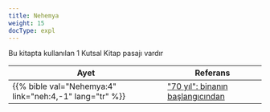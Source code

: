 ```yaml
---
title: Nehemya
weight: 15
docType: expl
---
```


Bu kitapta kullanılan 1 Kutsal Kitap pasajı vardır

| Ayet | Referans |
|-------|-----------|
| {{% bible val="Nehemya:4" link="neh:4,-1" lang="tr" %}} | ["70 yıl": binanın başlangıcından](../exampleSite/content/expl/../expl/bible/daniel/the-70-year-weeks#66c9) |
